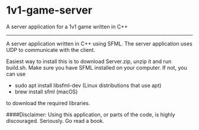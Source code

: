 # 1v1-game-server

A server application for a 1v1 game written in C++

---

A server application written in C++ using SFML. The server application uses UDP to communicate with the client. 

Easiest way to install this is to download Server.zip, unzip it and run build.sh.
Make sure you have SFML installed on your computer.
If not, you can use 
  * sudo apt install libsfml-dev (Linux distributions that use apt) 
  * brew install sfml (macOS)

to download the required libraries.

####Disclaimer:
Using this application, or parts of the code, is highly discouraged. Seriously. Go read a book.
